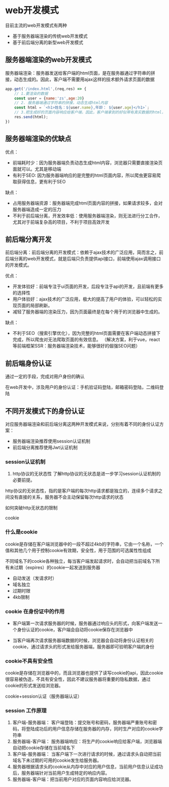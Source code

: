# web开发模式
目前主流的web开发模式有两种

- 基于服务器端渲染的传统web开发模式
- 基于前后端分离的新型web开发模式

## 服务器端渲染的web开发模式
服务器端渲染：服务器发送给客户端的html页面，是在服务器通过字符串的拼接，动态生成的。因此，客户端不需要用ajax这样的技术额外请求页面的数据

```js
app.get('/index.html',(req,res) => {
    // 1.要渲染的数据
    const user = {name:'zs',age:20}
    // 2. 服务器端通过字符串的拼接，动态生成html内容
    const html = `<h1>姓名：${user.name},年龄： ${user.age}</h1>`;
    // 3.把生成好的页面内容响应给客户端，因此，客户端拿到的好似带有真实数据的html，页面
    res.send(html);
})
```

## 服务器端渲染的优缺点
优点：
- 前端耗时少：因为服务器端负责动态生成html内容，浏览器只需要直接渲染页面就可以。尤其是移动端
- 有利于SEO: 因为服务器端响应的是完整的html页面内容，所以爬虫更容易爬取获得信息，更有利于SEO

缺点：
- 占用服务器端资源：服务器端完成html页面内容的拼接，如果请求较多，会对服务器端造成一定的压力
- 不利于前后端分离，开发效率低：使用服务器端渲染，则无法进行分工合作，尤其对于前端复杂高的项目，不利于项目高效开发

## 前后端分离开发
前后端分离：前后端分离的开发模式：依赖于ajax技术的广泛应用，简而言之，前后端分离的web开发模式，就是后端只负责提供api接口，前端使用ajax调用接口的开发模式。

优点：
- 开发体验好：前端专注于ui页面的开发，后段专注于api的开发，且前端有更多的选择性
- 用户体验好：ajax技术的广泛应用，极大的提高了用户的体验，可以轻松的实现页面的局部刷新。
- 减轻了服务器端的渲染压力，因为页面最终是在每个用于的浏览器中生成的。

缺点：
- 不利于SEO（搜索引擎优化），因为完整的html页面需要在客户端动态拼接下完成，所以爬虫对无法爬取页面的有效信息。
（解决方案，利于vue，react等前端框架SSR：服务器端渲染技术，能够很好的倔强SEO问题）


## 前后端身份认证

通过一定的手段，完成对用户身份的确认

在web开发中，涉及用户的身份认证：手机验证码登陆，邮箱密码登陆，二维码登陆

## 不同开发模式下的身份认证
对应服务器端渲染和前后端分离这两种开发模式来说，分别有着不同的身份认证方案：

- 服务器端渲染推荐使用session认证机制
- 前后端分离推荐使用Jwt认证机制

### session认证机制
1. http协议的无状态性
了解http协议的无状态是进一步学习session认证机制的必要前提。

http协议的无状态性，指的是客户端的每次http请求都是独立的，连续多个请求之间没有直接的关系，服务器不会主动保留每次http请求的状态

如何突破http无状态的限制

cookie

### 什么是cookie
cookie是存储在客户端浏览器中的一段不超过4kb的字符串，它由一个名称，一个值和其他几个用于控制cookie有效期，安全性，用于范围的可选属性性组成

不同域名下的cookie各种独立，每当客户端发起请求时，会自动把当前域名下所有未过期（expires）的cookie一起发送到服务器

- 自动发送（发请求时）
- 域名独立
- 过期时限
- 4kb限制

### cookie 在身份证中的作用
- 客户端第一次请求服务器的时候，服务器通过响应头的形式，向客户端发送一个身份认证的cookie，客户端会自动将cookie保存在浏览器中

- 当客户端再次请求服务器端数据的时候，浏览器会自动将身份认证相关的cookie，通过请求头的形式发给服务器端，服务器即可验明客户端的身份

### cookie不具有安全性

cookie是存储在浏览器中的，而且浏览器也提供了读写cookie的api，因此cookie很容易被伪造，不具有安全性，因此不建议服务器将重要的隐私数据，通过cookie的形式发送给浏览器。

cookie+session认证（服务器端认证）

### session 工作原理
1. 客户端-服务器端： 客户端登陆：提交账号和密码，服务器端严重账号和密码，将登陆成功后的用户信息存储在服务器的内存，同时生产对应的cookie字符串
2. 服务器端-客户端： 服务器端响应：将生产的cookie响应给客户端，浏览器端自动把cookie存储在当前域名下
3. 客户端-服务器端： 当客户端下一次进行请求的时候，通过请求头自动把当前域名下未过期的可用的cookie发生给服务器。
4. 服务器根据请求头的cookie从内存中对应的用户信息，当前用户信息认证成功后，服务器端针对当前用户生成特定的响应内容。
5. 服务器端-客户端：把当前用户对应的页面内容响应给浏览器。






